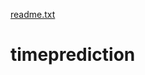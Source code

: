 [readme.txt](https://github.com/RuiCaoqing/timeprediction/files/8699334/readme.txt)
# timeprediction

